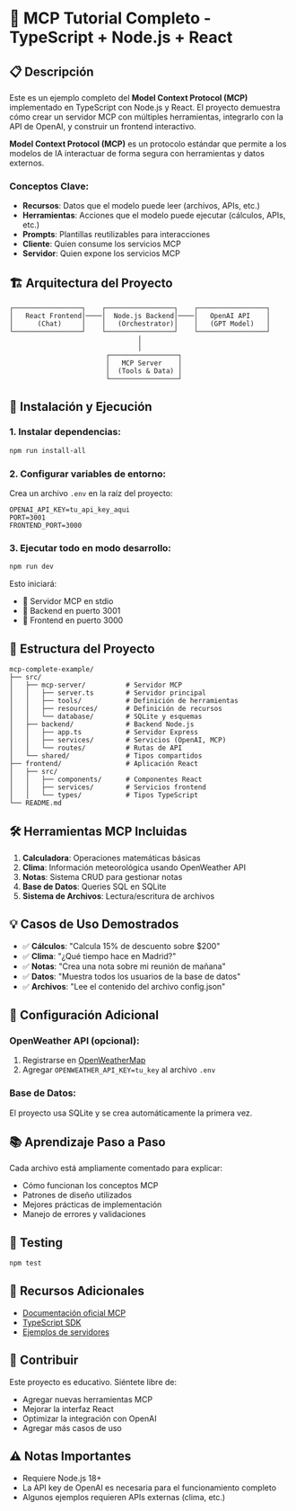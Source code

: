 # 🚀 MCP Tutorial Completo - TypeScript + Node.js + React

## 📋 Descripción

Este es un ejemplo completo del **Model Context Protocol (MCP)** implementado en TypeScript con Node.js y React. El proyecto demuestra cómo crear un servidor MCP con múltiples herramientas, integrarlo con la API de OpenAI, y construir un frontend interactivo.

**Model Context Protocol (MCP)** es un protocolo estándar que permite a los modelos de IA interactuar de forma segura con herramientas y datos externos.

### Conceptos Clave:

- **Recursos**: Datos que el modelo puede leer (archivos, APIs, etc.)
- **Herramientas**: Acciones que el modelo puede ejecutar (cálculos, APIs, etc.)
- **Prompts**: Plantillas reutilizables para interacciones
- **Cliente**: Quien consume los servicios MCP
- **Servidor**: Quien expone los servicios MCP

## 🏗️ Arquitectura del Proyecto

```
┌─────────────────┐    ┌─────────────────┐    ┌─────────────────┐
│   React Frontend│────│  Node.js Backend│────│   OpenAI API    │
│      (Chat)     │    │   (Orchestrator)│    │   (GPT Model)   │
└─────────────────┘    └─────────────────┘    └─────────────────┘
                                │
                                │
                        ┌─────────────────┐
                        │   MCP Server    │
                        │  (Tools & Data) │
                        └─────────────────┘
```

## 🚀 Instalación y Ejecución

### 1. Instalar dependencias:
```bash
npm run install-all
```

### 2. Configurar variables de entorno:
Crea un archivo `.env` en la raíz del proyecto:
```env
OPENAI_API_KEY=tu_api_key_aqui
PORT=3001
FRONTEND_PORT=3000
```

### 3. Ejecutar todo en modo desarrollo:
```bash
npm run dev
```

Esto iniciará:
- 🔧 Servidor MCP en stdio
- 🚀 Backend en puerto 3001
- 💬 Frontend en puerto 3000

## 📁 Estructura del Proyecto

```
mcp-complete-example/
├── src/
│   ├── mcp-server/          # Servidor MCP
│   │   ├── server.ts        # Servidor principal
│   │   ├── tools/           # Definición de herramientas
│   │   ├── resources/       # Definición de recursos
│   │   └── database/        # SQLite y esquemas
│   ├── backend/             # Backend Node.js
│   │   ├── app.ts           # Servidor Express
│   │   ├── services/        # Servicios (OpenAI, MCP)
│   │   └── routes/          # Rutas de API
│   └── shared/              # Tipos compartidos
├── frontend/                # Aplicación React
│   ├── src/
│   │   ├── components/      # Componentes React
│   │   ├── services/        # Servicios frontend
│   │   └── types/           # Tipos TypeScript
└── README.md
```

## 🛠️ Herramientas MCP Incluidas

1. **Calculadora**: Operaciones matemáticas básicas
2. **Clima**: Información meteorológica usando OpenWeather API
3. **Notas**: Sistema CRUD para gestionar notas
4. **Base de Datos**: Queries SQL en SQLite
5. **Sistema de Archivos**: Lectura/escritura de archivos

## 💡 Casos de Uso Demostrados

- ✅ **Cálculos**: "Calcula 15% de descuento sobre $200"
- ✅ **Clima**: "¿Qué tiempo hace en Madrid?"
- ✅ **Notas**: "Crea una nota sobre mi reunión de mañana"
- ✅ **Datos**: "Muestra todos los usuarios de la base de datos"
- ✅ **Archivos**: "Lee el contenido del archivo config.json"

## 🔧 Configuración Adicional

### OpenWeather API (opcional):
1. Registrarse en [OpenWeatherMap](https://openweathermap.org/api)
2. Agregar `OPENWEATHER_API_KEY=tu_key` al archivo `.env`

### Base de Datos:
El proyecto usa SQLite y se crea automáticamente la primera vez.

## 📚 Aprendizaje Paso a Paso

Cada archivo está ampliamente comentado para explicar:
- Cómo funcionan los conceptos MCP
- Patrones de diseño utilizados
- Mejores prácticas de implementación
- Manejo de errores y validaciones

## 🧪 Testing

```bash
npm test
```

## 📖 Recursos Adicionales

- [Documentación oficial MCP](https://modelcontextprotocol.io/)
- [TypeScript SDK](https://github.com/modelcontextprotocol/typescript-sdk)
- [Ejemplos de servidores](https://github.com/modelcontextprotocol/servers)

## 🤝 Contribuir

Este proyecto es educativo. Siéntete libre de:
- Agregar nuevas herramientas MCP
- Mejorar la interfaz React
- Optimizar la integración con OpenAI
- Agregar más casos de uso

## ⚠️ Notas Importantes

- Requiere Node.js 18+
- La API key de OpenAI es necesaria para el funcionamiento completo
- Algunos ejemplos requieren APIs externas (clima, etc.)

